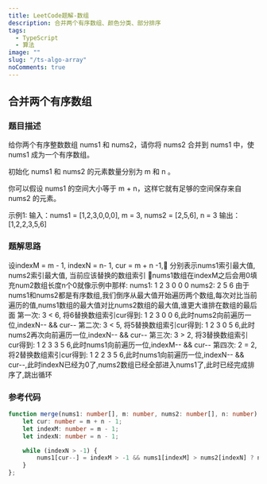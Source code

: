 ```yaml
---
title: LeetCode题解-数组
description: 合并两个有序数组、颜色分类、部分排序
tags:
  - TypeScript
  - 算法
image: ""
slug: "/ts-algo-array"
noComments: true
---
```


## 合并两个有序数组

### 题目描述

给你两个有序整数数组 nums1 和 nums2，请你将 nums2 合并到 nums1 中，使 nums1 成为一个有序数组。

初始化 nums1 和 nums2 的元素数量分别为 m 和 n 。

你可以假设 nums1 的空间大小等于 m + n，这样它就有足够的空间保存来自 nums2 的元素。

示例1:
  输入：nums1 = [1,2,3,0,0,0], m = 3, nums2 = [2,5,6], n = 3
  输出：[1,2,2,3,5,6]

### 题解思路

设indexM = m - 1, indexN = n- 1, cur = m + n -1, 分别表示nums1索引最大值, nums2索引最大值, 当前应该替换的数组索引
nums1数组在indexM之后会用0填充num2数组长度n个0就像示例中那样:
nums1:  1 2 3 0 0 0
nums2:  2 5 6
由于nums1和nums2都是有序数组,我们倒序从最大值开始遍历两个数组,每次对比当前遍历的值,nums1数组的最大值对比nums2数组的最大值,谁更大谁排在数组的最后面
第一次: 3 < 6, 将6替换数组索引cur得到: 1 2 3 0 0 6,此时nums2向前遍历一位,indexN-- && cur--
第二次: 3 < 5, 将5替换数组索引cur得到: 1 2 3 0 5 6,此时nums2再次向前遍历一位,indexN-- && cur--
第三次: 3 > 2, 将3替换数组索引cur得到: 1 2 3 3 5 6,此时nums1向前遍历一位,indexM-- && cur--
第四次: 2 = 2, 将2替换数组索引cur得到: 1 2 2 3 5 6,此时nums1向前遍历一位,indexN-- && cur--,此时indexN已经为0了,nums2数组已经全部进入nums1了,此时已经完成排序了,跳出循环

### 参考代码

```typescript
function merge(nums1: number[], m: number, nums2: number[], n: number): void {
    let cur: number = m + n - 1;
    let indexM: number = m - 1;
    let indexN: number = n - 1;

    while (indexN > -1) {
        nums1[cur--] = indexM > -1 && nums1[indexM] > nums2[indexN] ? nums1[indexM--] : nums2[indexN--];
    }
};
```
